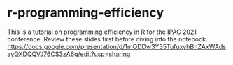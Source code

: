 # r-programming-efficiency
This is a tutorial on programming efficiency in R for the IPAC 2021 conference. 
Review these slides first before diving into the notebook. 
https://docs.google.com/presentation/d/1mQDDw3Y35TufuxyhBnZAxWAdsayQXDQQVJ76CS3zA6g/edit?usp=sharing
